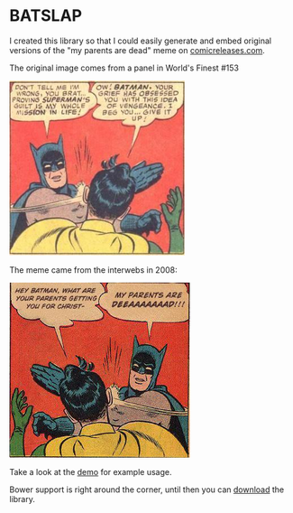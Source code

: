 # BATSLAP

I created this library so that I could easily generate and embed original
versions of the "my parents are dead" meme on
[comicreleases.com](http://comicreleases.com).

The original image comes from a panel in World's Finest #153

![original](src/img/original.jpg)

The meme came from the interwebs in 2008:

![meme](src/img/meme.jpg)

Take a look at the [demo](http://curlee.github.io/batslap/demo/) for example
usage.

Bower support is right around the corner, until then you can [download](https://raw.githubusercontent.com/curlee/batslap/master/dist/batslap.min.js) the library.